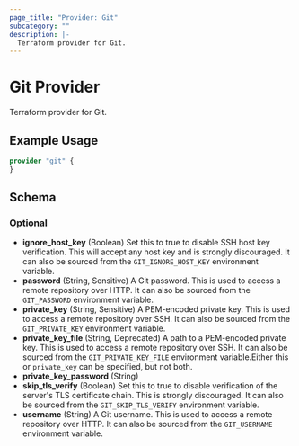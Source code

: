 ```yaml
---
page_title: "Provider: Git"
subcategory: ""
description: |-
  Terraform provider for Git.
---
```


# Git Provider

Terraform provider for Git.

## Example Usage

```terraform
provider "git" {
}
```

<!-- schema generated by tfplugindocs -->
## Schema

### Optional

- **ignore_host_key** (Boolean) Set this to true to disable SSH host key verification. This will accept any host key and is strongly discouraged. It can also be sourced from the `GIT_IGNORE_HOST_KEY` environment variable.
- **password** (String, Sensitive) A Git password. This is used to access a remote repository over HTTP. It can also be sourced from the `GIT_PASSWORD` environment variable.
- **private_key** (String, Sensitive) A PEM-encoded private key. This is used to access a remote repository over SSH. It can also be sourced from the `GIT_PRIVATE_KEY` environment variable.
- **private_key_file** (String, Deprecated) A path to a PEM-encoded private key. This is used to access a remote repository over SSH. It can also be sourced from the `GIT_PRIVATE_KEY_FILE` environment variable.Either this or `private_key` can be specified, but not both.
- **private_key_password** (String)
- **skip_tls_verify** (Boolean) Set this to true to disable verification of the server's TLS certificate chain. This is strongly discouraged. It can also be sourced from the `GIT_SKIP_TLS_VERIFY` environment variable.
- **username** (String) A Git username. This is used to access a remote repository over HTTP. It can also be sourced from the `GIT_USERNAME` environment variable.
